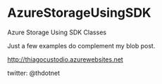 AzureStorageUsingSDK
====================

Azure Storage Using SDK Classes

Just a few examples do complement my blob post.

http://thiagocustodio.azurewebsites.net

twitter: @thdotnet
